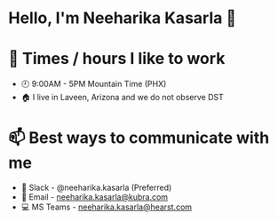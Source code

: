 # Hello, I'm Neeharika Kasarla 👋

# 📆 Times / hours I like to work
- 🕘 9:00AM - 5PM Mountain Time (PHX)
- 🏠 I live in Laveen, Arizona and we do not observe DST

# 📫 Best ways to communicate with me
- 📱 Slack - @neeharika.kasarla (Preferred)
- 📧 Email - neeharika.kasarla@kubra.com
- 💻 MS Teams - neeharika.kasarla@hearst.com
